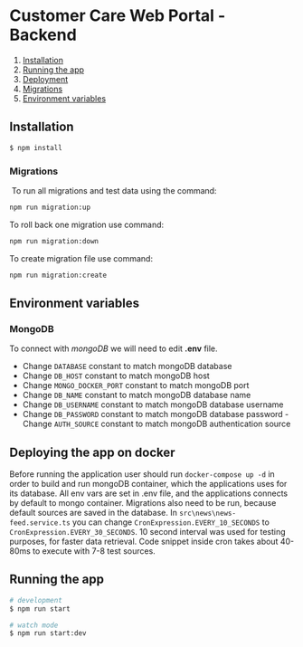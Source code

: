 # Customer Care Web Portal - Backend

1. [Installation](##Installation)
1. [Running the app](##Running-the-app)
1. [Deployment](##Deploying-the-app-on-docker)
1. [Migrations](###Migrations)
1. [Environment variables](###Migrations)
## Installation

```bash
$ npm install
```

### Migrations
​
To run all migrations and test data using the command:
```bash
npm run migration:up
```
To roll back one migration use command:
```bash
npm run migration:down
```
To create migration file use command:
```bash
npm run migration:create
```

## Environment variables

### MongoDB
To connect with *mongoDB* we will need to edit **.env** file. 
- Change `DATABASE` constant to match mongoDB database
- Change `DB_HOST` constant to match mongoDB host
- Change `MONGO_DOCKER_PORT` constant to match mongoDB port
- Change `DB_NAME` constant to match mongoDB database name
- Change `DB_USERNAME` constant to match mongoDB database username
- Change `DB_PASSWORD` constant to match mongoDB database password
​- Change `AUTH_SOURCE` constant to match mongoDB authentication source

## Deploying the app on docker

Before running the application user should run `docker-compose up -d` in order to build and run mongoDB container, which the applications uses for its database. All env vars are set in .env file, and the applications connects by default to mongo container. Migrations also need to be run, because default sources are saved in the database.
In `src\news\news-feed.service.ts` you can change `CronExpression.EVERY_10_SECONDS` to `CronExpression.EVERY_30_SECONDS`. 10 second interval was used for testing purposes, for faster data retrieval. Code snippet inside cron takes about 40-80ms to execute with 7-8 test sources.

## Running the app

```bash
# development
$ npm run start

# watch mode
$ npm run start:dev
```
